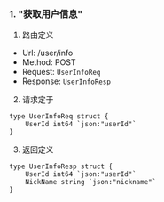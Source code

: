 ### 1. "获取用户信息"

1. 路由定义

- Url: /user/info
- Method: POST
- Request: `UserInfoReq`
- Response: `UserInfoResp`

2. 请求定于

```golang
type UserInfoReq struct {
	UserId int64 `json:"userId"`
}
```


3. 返回定义 

```golang
type UserInfoResp struct {
	UserId int64 `json:"userId"`
	NickName string `json:"nickname"`
}
```

